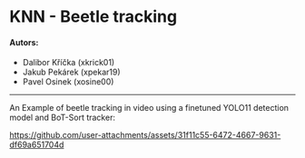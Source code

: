 # KNN - Beetle tracking

#### Autors:
- Dalibor Kříčka (xkrick01)
- Jakub Pekárek (xpekar19)
- Pavel Osinek (xosine00)

---

An Example of beetle tracking in video using a finetuned YOLO11 detection model and BoT-Sort tracker:



https://github.com/user-attachments/assets/31f11c55-6472-4667-9631-df69a651704d

